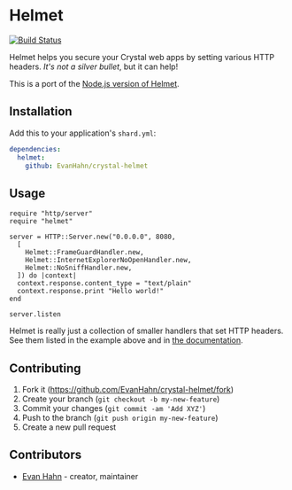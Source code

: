 # Helmet

[![Build Status](https://travis-ci.org/EvanHahn/crystal-helmet.svg?branch=master)](https://travis-ci.org/EvanHahn/crystal-helmet)

Helmet helps you secure your Crystal web apps by setting various HTTP headers. *It's not a silver bullet*, but it can help!

This is a port of the [Node.js version of Helmet](https://github.com/helmetjs/helmet).

## Installation


Add this to your application's `shard.yml`:

```yaml
dependencies:
  helmet:
    github: EvanHahn/crystal-helmet
```


## Usage


```crystal
require "http/server"
require "helmet"

server = HTTP::Server.new("0.0.0.0", 8080,
  [
    Helmet::FrameGuardHandler.new,
    Helmet::InternetExplorerNoOpenHandler.new,
    Helmet::NoSniffHandler.new,
  ]) do |context|
  context.response.content_type = "text/plain"
  context.response.print "Hello world!"
end

server.listen
```


Helmet is really just a collection of smaller handlers that set HTTP headers. See them listed in the example above and in [the documentation](https://evanhahn.github.io/crystal-helmet/).


## Contributing


1. Fork it (https://github.com/EvanHahn/crystal-helmet/fork)
2. Create your branch (`git checkout -b my-new-feature`)
3. Commit your changes (`git commit -am 'Add XYZ'`)
4. Push to the branch (`git push origin my-new-feature`)
5. Create a new pull request


## Contributors


- [Evan Hahn](http://evanhahn.com) - creator, maintainer
